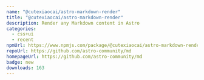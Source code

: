 ```yaml
---
name: "@cutexiaocai/astro-markdown-render"
title: "@cutexiaocai/astro-markdown-render"
description: Render any Markdown content in Astro
categories:
  - css+ui
  - recent
npmUrl: https://www.npmjs.com/package/@cutexiaocai/astro-markdown-render
repoUrl: https://github.com/astro-community/md
homepageUrl: https://github.com/astro-community/md
badge: new
downloads: 163
---
```

